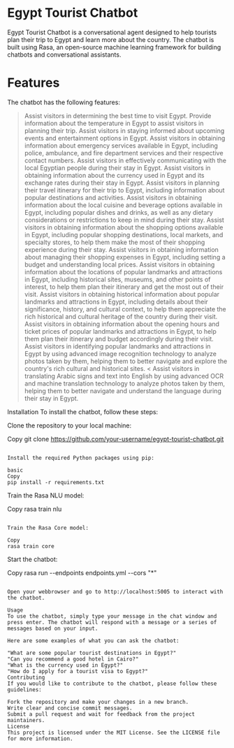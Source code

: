 # Egypt Tourist Chatbot

Egypt Tourist Chatbot is a conversational agent designed to help tourists plan their trip to Egypt and learn more about the country. The chatbot is built using Rasa, an open-source machine learning framework for building chatbots and conversational assistants.

# Features
The chatbot has the following features:

> Assist visitors in determining the best time to visit Egypt.
> Provide information about the temperature in Egypt to assist visitors in planning their trip.
> Assist visitors in staying informed about upcoming events and entertainment options in Egypt.
> Assist visitors in obtaining information about emergency services available in Egypt, including police, ambulance, and fire department services and their respective contact numbers.
> Assist visitors in effectively communicating with the local Egyptian people during their stay in Egypt.
> Assist visitors in obtaining information about the currency used in Egypt and its exchange rates during their stay in Egypt.
> Assist visitors in planning their travel itinerary for their trip to Egypt, including information about popular destinations and  activities.
> Assist visitors in obtaining information about the local cuisine and beverage options available in Egypt, including popular dishes and drinks, as well as any dietary considerations or restrictions to keep in mind during their stay.
> Assist visitors in obtaining information about the shopping options available in Egypt, including popular shopping destinations, local markets, and specialty stores, to help them make the most of their shopping experience during their stay.
> Assist visitors in obtaining information about managing their shopping expenses in Egypt, including setting a budget and understanding local prices.
> Assist visitors in obtaining information about the locations of popular landmarks and attractions in Egypt, including historical sites, museums, and other points of interest, to help them plan their itinerary and get the most out of their visit.
> Assist visitors in obtaining historical information about popular landmarks and attractions in Egypt, including details about their significance, history, and cultural context, to help them appreciate the rich historical and cultural heritage of the country during their visit.
> Assist visitors in obtaining information about the opening hours and ticket prices of popular landmarks and attractions in Egypt, to help them plan their itinerary and budget accordingly during their visit.
> Assist visitors in identifying popular landmarks and attractions in Egypt by using advanced image recognition technology to analyze photos taken by them, helping them to better navigate and explore the country's rich cultural and historical sites.
< Assist visitors in translating Arabic signs and text into English by using advanced OCR and machine translation technology to analyze photos taken by them, helping them to better navigate and understand the language during their stay in Egypt.


Installation
To install the chatbot, follow these steps:

Clone the repository to your local machine:

Copy
git clone https://github.com/your-username/egypt-tourist-chatbot.git
```

Install the required Python packages using pip:

basic
Copy
pip install -r requirements.txt
```

Train the Rasa NLU model:

Copy
rasa train nlu
```

Train the Rasa Core model:

Copy
rasa train core
```

Start the chatbot:

Copy
rasa run --endpoints endpoints.yml --cors "*"
```

Open your webbrowser and go to http://localhost:5005 to interact with the chatbot.

Usage
To use the chatbot, simply type your message in the chat window and press enter. The chatbot will respond with a message or a series of messages based on your input.

Here are some examples of what you can ask the chatbot:

"What are some popular tourist destinations in Egypt?"
"Can you recommend a good hotel in Cairo?"
"What is the currency used in Egypt?"
"How do I apply for a tourist visa to Egypt?"
Contributing
If you would like to contribute to the chatbot, please follow these guidelines:

Fork the repository and make your changes in a new branch.
Write clear and concise commit messages.
Submit a pull request and wait for feedback from the project maintainers.
License
This project is licensed under the MIT License. See the LICENSE file for more information.

